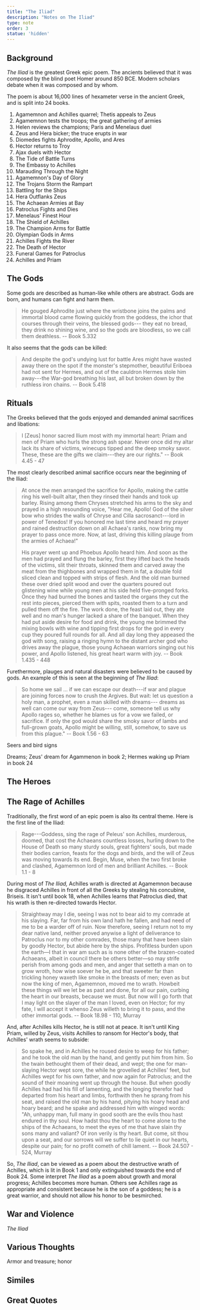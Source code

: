 ```yaml
---
title: "The Iliad"
description: "Notes on The Iliad"
type: note
order: 3
statue: 'hidden'
---
```


## Background

*The Iliad* is the greatest Greek epic poem.  The ancients believed that it was composed by the blind poet Homer around 850 BCE.  Modern scholars debate when it was composed and by whom.

The poem is about 16,000 lines of hexameter verse in the ancient Greek, and is split into 24 books.

1. Agamemnon and Achilles quarrel; Thetis appeals to Zeus
2. Agamemnon tests the troops; the great gathering of armies
3. Helen reviews the champions; Paris and Menelaus duel
4. Zeus and Hera bicker; the truce erupts in war
5. Diomedes fights Aphrodite, Apollo, and Ares
6. Hector returns to Troy
7. Ajax duels with Hector
8. The Tide of Battle Turns
9. The Embassy to Achilles
10. Marauding Through the Night
11. Agamemnon's Day of Glory
12. The Trojans Storm the Rampart
13. Battling for the Ships
14. Hera Outflanks Zeus
15. The Achaean Armies at Bay
16. Patroclus Fights and Dies
17. Menelaus' Finest Hour
18. The Shield of Achilles
19. The Champion Arms for Battle
20. Olympian Gods in Arms
21. Achilles Fights the River
22. The Death of Hector
23. Funeral Games for Patroclus
24. Achilles and Priam

## The Gods

Some gods are described as human-like while others are abstract.  Gods are born, and humans can fight and harm them.

> He gouged Aphrodite just where the wristbone joins the palms
> and immortal blood came flowing quickly from the goddess,
> the ichor that courses through their veins, the blessed gods---
> they eat no bread, they drink no shining wine, and so
> the gods are bloodless, so we call them deathless.
> -- Book 5.332

It also seems that the gods can be killed:

> And despite the god's undying lust for battle
> Ares might have wasted away there on the spot
> if the monster's stepmother, beautiful Eriboea
> had not sent for Hermes, and out of the cauldron
> Hermes stole him away---the War-god breathing his last,
> all but broken down by the ruthless iron chains.
> -- Book 5.418

## Rituals

The Greeks believed that the gods enjoyed and demanded animal sacrifices and libations:

> I [Zeus] honor sacred Ilium most with my immortal heart:
> Priam and men of Priam who hurls the strong ash spear.
> Never once did my altar lack its share of victims,
> winecups tipped and the deep smoky savor. These,
> these are the gifts we claim---they are our rights."
> -- Book 4.45 - 47

The most clearly described animal sacrifice occurs near the beginning of the Iliad:

> At once the men arranged the sacrifice for Apollo,
> making the cattle ring his well-built altar,
> then they rinsed their hands and took up barley.
> Rising among them Chryses stretched his arms to the sky
> and prayed in a high resounding voice, "Hear me, Apollo!
> God of the silver bow who strides the walls of Chryse
> and Cilla sacrosanct---lord in power of Tenedos!
> If you honored me last time and heard my prayer
> and rained destruction down on all Achaea's ranks,
> now bring my prayer to pass once more. Now, at last,
> driving this killing plauge from the armies of Achaea!"
> 
> His prayer went up and Phoebus Apollo heard him.
> And soon as the men had prayed and flung the barley,
> first they lifted back the heads of the victims,
> slit their throats, skinned them and carved away
> the meat from the thighbones and wrapped them in fat,
> a double fold sliced clean and topped with strips of flesh.
> And the old man burned these over dried split wood
> and over the quarters poured out glistening wine
> while young men at his side held five-pronged forks.
> Once they had burned the bones and tasted the organs
> they cut the rest into pieces, pierced them with spits,
> roasted them to a turn and pulled them off the fire.
> The work done, the feast laid out, they ate well
> and no man's hunger lacked a share of the banquet.
> When they had put aside desire for food and drink,
> the young me brimmed the mixing bowls with wine
> and tipping first drops for the god in every cup
> they poured full rounds for all. And all day long
> they appeased the god with song, raising a ringing hymn
> to the distant archer god who drives away the plague,
> those young Achaean warriors singing out his power,
> and Apollo listened, his great heart warm with joy.
> -- Book 1.435 - 448
 
Furethermore, plauges and natural disasters were believed to be caused by gods.  An example of this is seen at the beginning of *The Iliad*:

> So home we sail ...
> if we can escape our death---if war and plague
> are joining forces now to crush the Argives.
> But wait: let us question a holy man,
> a prophet, even a man skilled with dreams---
> dreams as well can come our way from Zeus---
> come, someone tell us why Apollo rages so,
> whether he blames us for a vow we failed, or sacrifice.
> If only the god would share the smoky savor of lambs
> and full-grown goats, Apollo might be willing, still,
> somehow, to save us from this plague."
> -- Book 1.56 - 63

Seers and bird signs

Dreams; Zeus' dream for Agammenon in book 2; Hermes waking up Priam in book 24

## The Heroes


## The Rage of Achilles

Traditionally, the first word of an epic poem is also its central theme.  Here is the first line of the Iliad:

> Rage---Goddess, sing the rage of Peleus' son Achilles,
> murderous, doomed, that cost the Achaeans countless losses,
> hurling down to the House of Death so many sturdy souls,
> great fighters' souls, but made their bodies carrion,
> feasts for the dogs and birds,
> and the will of Zeus was moving towards its end.
> Begin, Muse, when the two first broke and clashed,
> Agamemnon lord of men and brilliant Achilles.
> -- Book 1.1 - 8

During most of *The Iliad,* Achilles wrath is directed at Agamemnon because he disgraced Achilles in front of all the Greeks by stealing his concubine, Briseis.  It isn't until book 18, when Achilles learns that Patroclus died, that his wrath is then re-directed towards Hector.

> Straightway may I die, seeing I was not to bear aid to my comrade at his slaying. Far, far from his own land hath he fallen, and had need of me to be a warder off of ruin. Now therefore, seeing I return not to my dear native land, neither proved anywise a light of deliverance to Patroclus nor to my other comrades, those many that have been slain by goodly Hector, but abide here by the ships. Profitless burden upon the earth—I that in war am such as is none other of the brazen-coated Achaeans, albeit in council there be others better—so may strife perish from among gods and men, and anger that setteth a man on to grow wroth, how wise soever he be, and that sweeter far than trickling honey waxeth like smoke in the breasts of men; even as but now the king of men, Agamemnon, moved me to wrath. Howbeit these things will we let be as past and done, for all our pain, curbing the heart in our breasts, because we must. But now will I go forth that I may light on the slayer of the man I loved, even on Hector; for my fate, I will accept it whenso Zeus willeth to bring it to pass, and the other immortal gods.
> -- Book 18.98 - 110, Murray

And, after Achilles kills Hector, he is still not at peace.  It isn't until King Priam, willed by Zeus, visits Achilles to ransom for Hector's body, that Achilles' wrath seems to subside:

> So spake he, and in Achilles he roused desire to weep for his father; and he took the old man by the hand, and gently put him from him. So the twain bethought them of their dead, and wept; the one for man-slaying Hector wept sore, the while he grovelled at Achilles' feet, but Achilles wept for his own father, and now again for Patroclus; and the sound of their moaning went up through the house. But when goodly Achilles had had his fill of lamenting, and the longing therefor had departed from his heart and limbs, forthwith then he sprang from his seat, and raised the old man by his hand, pitying his hoary head and hoary beard; and he spake and addressed him with winged words: "Ah, unhappy man, full many in good sooth are the evils thou hast endured in thy soul. How hadst thou the heart to come alone to the ships of the Achaeans, to meet the eyes of me that have slain thy sons many and valiant? Of iron verily is thy heart. But come, sit thou upon a seat, and our sorrows will we suffer to lie quiet in our hearts, despite our pain; for no profit cometh of chill lament.
> -- Book 24.507 - 524, Murray

So, *The Iliad*, can be viewed as a poem about the destructive wrath of Achilles, which is lit in Book 1 and only extinguished towards the end of Book 24.  Some interpret *The Iliad* as a poem about growth and moral progress; Achilles becomes more human.  Others see Achilles rage as appropriate and consistent because he is the son of a goddess; he is a great warrior, and should not allow his honor to be besmirched.

## War and Violence

*The Iliad*

## Various Thoughts

Armor and treasure; honor

## Similes

## Great Quotes
